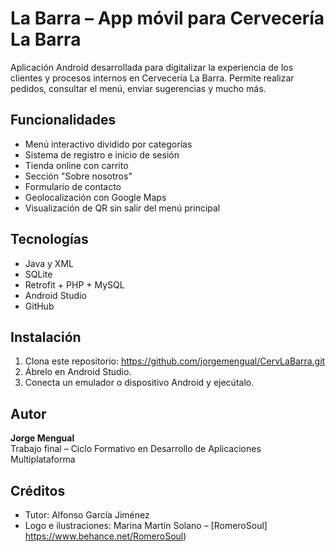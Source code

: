 # La Barra – App móvil para Cervecería La Barra

Aplicación Android desarrollada para digitalizar la experiencia de los clientes y procesos internos en Cervecería La Barra. Permite realizar pedidos, consultar el menú, enviar sugerencias y mucho más.

## Funcionalidades
- Menú interactivo dividido por categorías
- Sistema de registro e inicio de sesión
- Tienda online con carrito
- Sección "Sobre nosotros"
- Formulario de contacto
- Geolocalización con Google Maps
- Visualización de QR sin salir del menú principal

## Tecnologías
- Java y XML
- SQLite
- Retrofit + PHP + MySQL
- Android Studio
- GitHub

## Instalación
1. Clona este repositorio: https://github.com/jorgemengual/CervLaBarra.git
2. Ábrelo en Android Studio.
3. Conecta un emulador o dispositivo Android y ejecútalo.

## Autor
**Jorge Mengual**  
Trabajo final – Ciclo Formativo en Desarrollo de Aplicaciones Multiplataforma

## Créditos
- Tutor: Alfonso García Jiménez
- Logo e ilustraciones: Marina Martín Solano – [RomeroSoul] https://www.behance.net/RomeroSoul)


